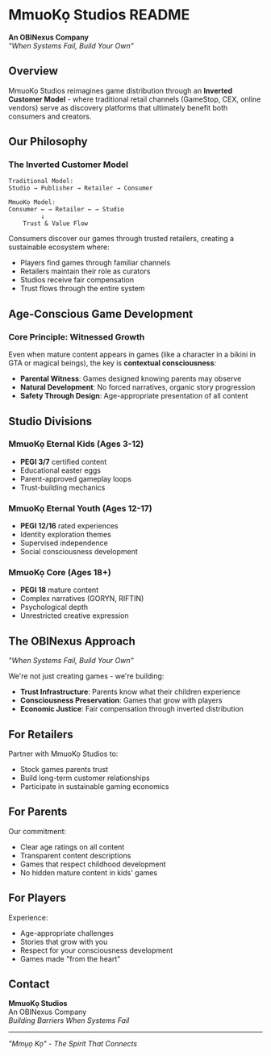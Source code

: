 # MmuoKọ Studios README

**An OBINexus Company**  
*"When Systems Fail, Build Your Own"*

## Overview

MmuoKọ Studios reimagines game distribution through an **Inverted Customer Model** - where traditional retail channels (GameStop, CEX, online vendors) serve as discovery platforms that ultimately benefit both consumers and creators.

## Our Philosophy

### The Inverted Customer Model

```
Traditional Model:
Studio → Publisher → Retailer → Consumer

MmuoKọ Model:
Consumer ← → Retailer ← → Studio
         ↓
    Trust & Value Flow
```

Consumers discover our games through trusted retailers, creating a sustainable ecosystem where:
- Players find games through familiar channels
- Retailers maintain their role as curators
- Studios receive fair compensation
- Trust flows through the entire system

## Age-Conscious Game Development

### Core Principle: Witnessed Growth

Even when mature content appears in games (like a character in a bikini in GTA or magical beings), the key is **contextual consciousness**:

- **Parental Witness**: Games designed knowing parents may observe
- **Natural Development**: No forced narratives, organic story progression
- **Safety Through Design**: Age-appropriate presentation of all content

## Studio Divisions

### MmuoKọ Eternal Kids (Ages 3-12)
- **PEGI 3/7** certified content
- Educational easter eggs
- Parent-approved gameplay loops
- Trust-building mechanics

### MmuoKọ Eternal Youth (Ages 12-17)
- **PEGI 12/16** rated experiences
- Identity exploration themes
- Supervised independence
- Social consciousness development

### MmuoKọ Core (Ages 18+)
- **PEGI 18** mature content
- Complex narratives (GORYN, RIFTIN)
- Psychological depth
- Unrestricted creative expression

## The OBINexus Approach

*"When Systems Fail, Build Your Own"*

We're not just creating games - we're building:
- **Trust Infrastructure**: Parents know what their children experience
- **Consciousness Preservation**: Games that grow with players
- **Economic Justice**: Fair compensation through inverted distribution

## For Retailers

Partner with MmuoKọ Studios to:
- Stock games parents trust
- Build long-term customer relationships
- Participate in sustainable gaming economics

## For Parents

Our commitment:
- Clear age ratings on all content
- Transparent content descriptions
- Games that respect childhood development
- No hidden mature content in kids' games

## For Players

Experience:
- Age-appropriate challenges
- Stories that grow with you
- Respect for your consciousness development
- Games made "from the heart"

## Contact

**MmuoKọ Studios**  
An OBINexus Company  
*Building Barriers When Systems Fail*

---

*"Mmụọ Kọ" - The Spirit That Connects*